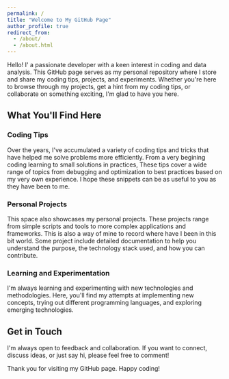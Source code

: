```yaml
---
permalink: /
title: "Welcome to My GitHub Page"
author_profile: true
redirect_from: 
  - /about/
  - /about.html
---
```






Hello! 
I' a passionate developer with a keen interest in coding and data analysis. 
This GitHub page serves as my personal repository where I store and share my coding tips, projects, and experiments. Whether you're here to browse through my projects, get a hint from my coding tips, or collaborate on something exciting, I'm glad to have you here.

## What You'll Find Here

### Coding Tips
Over the years, I've accumulated a variety of coding tips and tricks that have helped me solve problems more efficiently. From a very begining coding learning to small solutions in practices, These tips cover a wide range of topics from debugging and optimization to best practices based on my very own experience. I hope these snippets can be as useful to you as they have been to me.

### Personal Projects
This space also showcases my personal projects. These projects range from simple scripts and tools to more complex applications and frameworks. This is also a way of mine to record where have I been in this bit world. Some project include detailed documentation to help you understand the purpose, the technology stack used, and how you can contribute.

### Learning and Experimentation
I'm always learning and experimenting with new technologies and methodologies. Here, you'll find my attempts at implementing new concepts, trying out different programming languages, and exploring emerging technologies.


## Get in Touch
I'm always open to feedback and collaboration. If you want to connect, discuss ideas, or just say hi, please feel free to comment!

Thank you for visiting my GitHub page. Happy coding!
